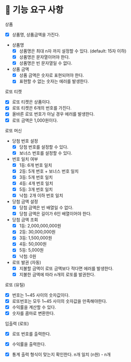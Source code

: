 # 🎯 기능 요구 사항

상품
- [x] 상품명, 상품금액을 가진다.
- 상품명
  - [x] 상품명은 최대 n자 까지 설정할 수 있다. (default: 15자 이하)
  - [x] 상품명은 문자열이어야 한다.
  - [x] 상품명은 빈 문자열일 수 없다.
- 상품 금액
  - [x] 상품 금액은 숫자로 표현되어야 한다.
  - [x] 표현할 수 없는 숫자는 에러를 발생한다.

로또 티켓
  - [x] 로또 티켓은 상품이다.
  - [x] 로또 티켓은 6개의 번호를 가진다.
  - [x] 올바른 로또 번호가 아닐 경우 에러를 발생한다.
  - [x] 로또 금액은 1,000원이다.

로또 머신
  - 당첨 번호 설정
    - [x] 당첨 번호를 설정할 수 있다.
    - [x] 보너스 번호를 설정할 수 있다.
  - 번호 일치 여부
    - [x] 1등: 6개 번호 일치
    - [x] 2등: 5개 번호 + 보너스 번호 일치
    - [x] 3등: 5개 번호 일치
    - [x] 4등: 4개 번호 일치
    - [x] 5등: 3개 번호 일치
    - [x] 낙첨: 2개 이하 번호 일치
  - 당첨 금액 설정
    - [x] 당첨 금액은 빈 배열일 수 없다.
    - [x] 당첨 금액은 길이가 6인 배열이어야 한다.
  - 당첨 금액 조회
    - [x] 1등: 2,000,000,000원
    - [x] 2등: 30,000,000원
    - [x] 3등: 1,500,000원
    - [x] 4등: 50,000원
    - [x] 5등: 5,000원
    - [x] 낙첨: 0원
  - 로또 발권 (자동)
    - [x] 지불할 금액이 로또 금액보다 적다면 에러를 발생한다.
    - [x] 지불한 금액에 따라 n개의 로또를 발권한다.
 
로또 (유틸)
  - [x] 번호는 1~45 사이의 숫자값이다.
  - [x] 로또번호는 모두 1~45 사이의 숫자값을 만족해야한다.
  - [x] 수익률을 계산할 수 있다.
  - [x] 숫자를 콤마로 변환한다.

입출력 (로또)
- [x] 로또 번호를 출력한다.
- [x] 수익률을 출력한다.
- [x] 통계 출력 형식이 맞는지 확인한다. n개 일치 (n원) - n개

